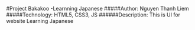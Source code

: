 #Project Bakakoo -Learnning Japanese
#####Author: Nguyen Thanh Liem
#####Technology: HTML5, CSS3, JS
######Description: This is UI for website Learning Japanese
